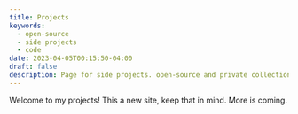 ```yaml
---
title: Projects
keywords:
  - open-source
  - side projects
  - code
date: 2023-04-05T00:15:50-04:00
draft: false
description: Page for side projects. open-source and private collection.
---
```

Welcome to my projects! This a new site, keep that in mind. More is coming.


